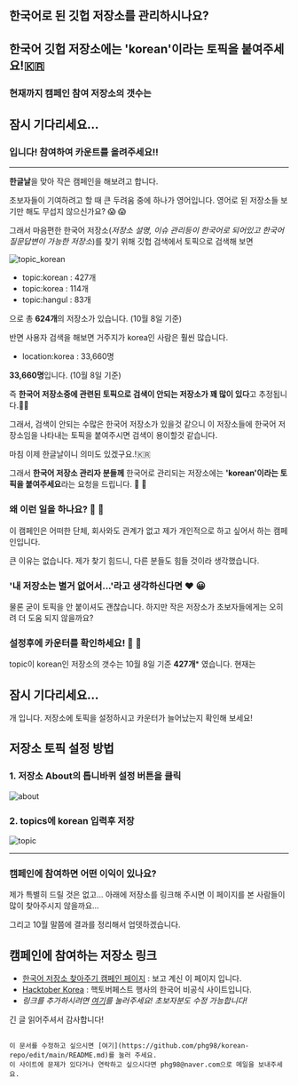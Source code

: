 ## 한국어로 된 깃헙 저장소를 관리하시나요? 
## 한국어 깃헙 저장소에는 'korean'이라는 토픽을 붙여주세요!🇰🇷

### 현재까지 캠페인 참여 저장소의 갯수는
<h2 id='counter1'>잠시 기다리세요...</h2>
<script>
  async function getKoreanRepos() {
    let searchString = `https://api.github.com/search/repositories?q=topic:korean`

    let res = await fetch(searchString)
    let data = await res.json()
    let total = data.total_count
    var elem = document.getElementById('counter1');
    elem.textContent = total - 427;
}
getKoreanRepos()
</script>
### 입니다! 참여하여 카운트를 올려주세요!!
---
**한글날**을 맞아 작은 캠페인을 해보려고 합니다.

초보자들이 기여하려고 할 때 큰 두려움 중에 하나가 영어입니다.
영어로 된 저장소들 보기만 해도 무섭지 않으신가요? :scream: 😱

그래서 마음편한 한국어 저장소(_저장소 설명, 이슈 관리등이 한국어로 되어있고 한국어 질문답변이 가능한 저장소_)를 찾기 위해 깃헙 검색에서 토픽으로 검색해 보면 

![topic_korean](https://user-images.githubusercontent.com/12092302/95450487-54155180-09a1-11eb-86d2-3786035d9626.png)

* topic:korean : 427개
* topic:korea  : 114개
* topic:hangul :  83개

으로 총 **624개**의 저장소가 있습니다. (10월 8일 기준)

반면 사용자 검색을 해보면 거주지가 korea인 사람은 훨씬 많습니다.

* location:korea : 33,660명

**33,660명**입니다. (10월 8일 기준) 

즉 **한국어 저장소중에 관련된 토픽으로 검색이 안되는 저장소가 꽤 많이 있다**고 추정됩니다.🕵️‍♂️

그래서, 검색이 안되는 수많은 한국어 저장소가 있을것 같으니 이 저장소들에 한국어 저장소임을 나타내는 토픽을 붙여주시면 검색이 용이할것 같습니다.

마침 이제 한글날이니 의미도 있겠구요.!🇰🇷

그래서 **한국어 저장소 관리자 분들께** 한국어로 관리되는 저장소에는 **'korean'이라는 토픽을 붙여주세요**라는 요청을 드립니다. :pray: 🙏



### 왜 이런 일을 하나요? :raising_hand: 🙋

이 캠페인은 어떠한 단체, 회사와도 관계가 없고 제가 개인적으로 하고 싶어서 하는 캠페인입니다. 

큰 이유는 없습니다. 제가 찾기 힘드니, 다른 분들도 힘들 것이라 생각했습니다.


### '내 저장소는 별거 없어서...'라고 생각하신다면 :heart: 😀

물론 굳이 토픽을 안 붙이셔도 괜찮습니다. 하지만 작은 저장소가 초보자들에게는 오히려 더 도움 되지 않을까요?


### 설정후에 카운터를 확인하세요! :rocket: 🚀

topic이 korean인 저장소의 갯수는
10월 8일 기준 **427개*** 였습니다.
현재는
<h2 id='counter'>잠시 기다리세요...</h2>
<script>
  async function getKoreanRepos() {
    let searchString = `https://api.github.com/search/repositories?q=topic:korean`

    let res = await fetch(searchString)
    let data = await res.json()
    let total = data.total_count
    var elem = document.getElementById('counter');
    elem.textContent = total;
}
getKoreanRepos()
</script>
개 입니다.
저장소에 토픽을 설정하시고 카운터가 늘어났는지 확인해 보세요!


## 저장소 토픽 설정 방법

### 1. 저장소 About의 톱니바퀴 설정 버튼을 클릭

![about](https://user-images.githubusercontent.com/12092302/95475144-e2e59680-09c0-11eb-9ab2-840718b9e954.png)


### 2. topics에 korean 입력후 저장

![topic](https://user-images.githubusercontent.com/12092302/95475160-e5e08700-09c0-11eb-9f1d-f6caa99eb967.png)

---

### 캠페인에 참여하면 어떤 이익이 있나요?

제가 특별히 드릴 것은 없고... 아래에 저장소를 링크해 주시면 이 페이지를 본 사람들이 많이 찾아주시지 않을까요...

그리고 10월 말쯤에 결과를 정리해서 업뎃하겠습니다.

## 캠페인에 참여하는 저장소 링크

* [한국어 저장소 찾아주기 캠페인 페이지](https://github.com/phg98/korean-repo) : 보고 계신 이 페이지 입니다.
* [Hacktober Korea](https://github.com/phg98/hacktoberfestkorea) : 핵토버페스트 행사의 한국어 비공식 사이트입니다.
* _링크를 추가하시려면 [여기](https://github.com/phg98/korean-repo/edit/main/README.md)를 눌러주세요! 초보자분도 수정 가능합니다!_
<!-- 첫 줄을 복사하여 중간쯤에 붙여넣고 내용을 수정해 주세요 -->
<!-- 저장소 운영자 분들이니 초보자는 없으시겠죠. 혹시 초보자 이시라면 내용수정후 아래 'Propose Change'버튼 누르고 화면마다 녹색 버튼 누르면 됩니다. 아무 생각 하지 마시구요 -->
<!-- 이 사이트는 핵토버페스트 행사와 무관하며 여기에 PR을 보내셔도 핵토버페스트에 카운트되지 않습니다. 유의하세요! -->

긴 글 읽어주셔서 감사합니다!

```

이 문서를 수정하고 싶으시면 [여기](https://github.com/phg98/korean-repo/edit/main/README.md)를 눌러 주세요.
이 사이트에 문제가 있다거나 연락하고 싶으시다면 phg98@naver.com으로 메일을 보내주세요.


